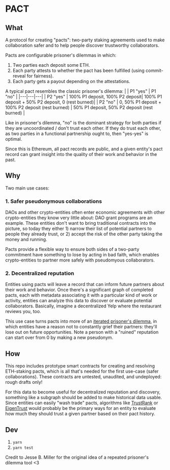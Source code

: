 # PACT
## What
A protocol for creating "pacts": two-party staking agreements used to make collaboration safer and to help people discover trustworthy collaborators. 

Pacts are configurable prisoner's dilemmas in which:
1. Two parties each deposit some ETH.
2. Each party attests to whether the pact has been fulfilled (using commit-reveal for fairness).
3. Each party gets a payout depending on the attestations.

A typical pact resembles the classic prisoner's dilemma:
| | P1 "yes" | P1 "no" |
|---|---|---|
| P2 "yes" | 100% P1 deposit, 100% P2 deposit| 100% P1 deposit + 50% P2 deposit, 0 (rest burned)|
| P2 "no" | 0, 50% P1 deposit + 100% P2 deposit (rest burned) | 50% P1 deposit, 50% P2 deposit (rest burned) |

Like in prisoner's dilemma, "no" is the dominant strategy for both parties if they are uncoordinated / don't trust each other. If they do trust each other, as two parties in a functional partnership ought to, then "yes-yes" is optimal.

Since this is Ethereum, all pact records are public, and a given entity's pact record can grant insight into the quality of their work and behavior in the past.

## Why
Two main use cases:
### 1. Safer pseudonymous collaborations
DAOs and other crypto-entities often enter economic agreements with other crypto-entities they know very little about: DAO grant programs are an example. These entities don't want to bring traditional contracts into the picture, so today they either 1) narrow their list of potential partners to people they already trust, or 2) accept the risk of the other party taking the money and running. 

Pacts provide a flexible way to ensure both sides of a two-party commitment have something to lose by acting in bad faith, which enables crypto-entities to partner more safely with pseudomyous collaborators.

### 2. Decentralized reputation
Entities using pacts will leave a record that can inform future partners about their work and behavior. Once there's a significant graph of completed pacts, each with metadata associating it with a particular kind of work or activity, entities can analyze this data to discover or evaluate potential collaborators. Basically, imagine a decentralized Yelp where the restaurant reviews you, too. 

This use case turns pacts into more of an [iterated prisoner's dilemma](https://en.wikipedia.org/wiki/Prisoner%27s_dilemma#The_iterated_prisoner's_dilemma), in which entities have a reason not to constantly grief their partners: they'll lose out on future opportunities. Note a person with a "ruined" reputation can start over from 0 by making a new pseudonym.

## How
This repo includes prototype smart contracts for creating and resolving ETH-staking pacts, which is all that's needed for the first use-case (safer collaborations). These contracts are untested, unaudited, and undeployed: rough drafts only!

For this data to become useful for decentralized reputation and discovery, something like a subgraph should be added to make historical data usable. Since entities can easily "wash trade" pacts, algorithms like [TrustRank](https://en.wikipedia.org/wiki/TrustRank) or [EigenTrust](https://en.wikipedia.org/wiki/EigenTrust) would probably be the primary ways for an entity to evaluate how much they should trust a given partner based on their pact history.

## Dev
1. `yarn`
2. `yarn test`

Credit to Jesse B. Miller for the original idea of a repeated prisoner's dilemma tool <3
